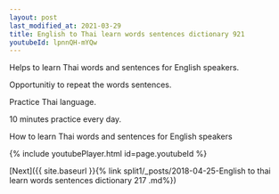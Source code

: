 ```yaml
---
layout: post
last_modified_at: 2021-03-29
title: English to Thai learn words sentences dictionary 921 
youtubeId: lpnnQH-mYQw
---
```

 
 
Helps to learn Thai words and sentences for English speakers.

Opportunitiy to repeat the words sentences. 

Practice Thai language. 
 
10 minutes practice every day. 
 
How to learn Thai words and sentences for English speakers 
 
{% include youtubePlayer.html id=page.youtubeId %}
 
 
[Next]({{ site.baseurl }}{% link  split1/_posts/2018-04-25-English to thai learn words sentences dictionary 217 .md%})
 
